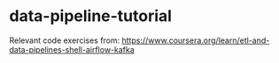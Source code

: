# data-pipeline-tutorial

Relevant code exercises from:
https://www.coursera.org/learn/etl-and-data-pipelines-shell-airflow-kafka
